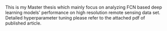 This is my Master thesis which mainly focus on analyzing FCN based deep learning models' performance on high resolution remote sensing data set. Detailed hyperparameter tuning please refer to the attached pdf of published article.
